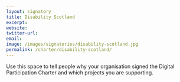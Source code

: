 ```yaml
---
layout: signatory
title: Disability Scotland
excerpt: 
website: 
twitter-url:
email: 
image: /images/signatories/disability-scotland.jpg
permalink: /charter/disability-scotland/
---
```


Use this space to tell people why your organisation signed the Digital Participation Charter and which projects you are supporting.